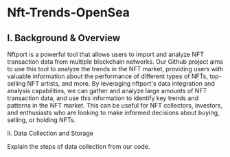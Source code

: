 # Nft-Trends-OpenSea


## I. Background & Overview 

Nftport is a powerful tool that allows users to import and analyze NFT transaction data from multiple blockchain networks. Our Github project aims to use this tool to analyze the trends in the NFT market, providing users with valuable information about the performance of different types of NFTs, top-selling NFT artists, and more. By leveraging nftport's data integration and analysis capabilities, we can gather and analyze large amounts of NFT transaction data, and use this information to identify key trends and patterns in the NFT market. This can be useful for NFT collectors, investors, and enthusiasts who are looking to make informed decisions about buying, selling, or holding NFTs.


II. Data Collection and Storage

Explain the steps of data collection from our code. 

